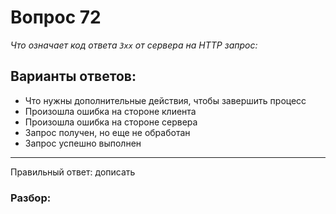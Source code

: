 # Вопрос 72
_Что означает код ответа `3xx` от сервера на HTTP запрос:_

## Варианты ответов:

- Что нужны дополнительные действия, чтобы завершить процесс
- Произошла ошибка на стороне клиента
- Произошла ошибка на стороне сервера
- Запрос получен, но еще не обработан
- Запрос успешно выполнен

___

Правильный ответ: дописать

### Разбор: